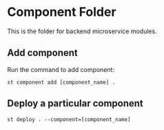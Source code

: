 # Component Folder

This is the folder for backend microservice modules.

## Add component

Run the command to add component:
```
st component add [component_name] .
```

## Deploy a particular component

```
st deploy . --component=[component_name]
```